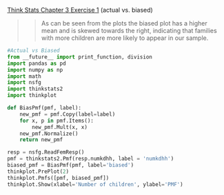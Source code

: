 [Think Stats Chapter 3 Exercise 1](http://greenteapress.com/thinkstats2/html/thinkstats2004.html#toc31) (actual vs. biased)

>> As can be seen from the plots the biased plot has a higher mean and is skewed towards the right, indicating that families with more children are more likely to appear in our sample.

```python
#Actual vs Biased  
from __future__ import print_function, division  
import pandas as pd  
import numpy as np  
import math  
import nsfg  
import thinkstats2  
import thinkplot  

def BiasPmf(pmf, label):  
    new_pmf = pmf.Copy(label=label)  
    for x, p in pmf.Items():  
        new_pmf.Mult(x, x)  
    new_pmf.Normalize()  
    return new_pmf  

resp = nsfg.ReadFemResp()  
pmf = thinkstats2.Pmf(resp.numkdhh, label = 'numkdhh')  
biased_pmf = BiasPmf(pmf, label='biased')  
thinkplot.PrePlot(2)  
thinkplot.Pmfs([pmf, biased_pmf])  
thinkplot.Show(xlabel='Number of children', ylabel='PMF')  

